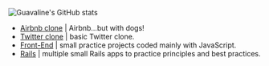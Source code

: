 ![Guavaline's GitHub stats](https://github-readme-stats.vercel.app/api?username=guavalines&show_icons=true&theme=chartreuse-dark)

<!-- ![Screen Shot 2022-11-05 at 2 35 22 PM](https://user-images.githubusercontent.com/100665876/205378735-43fc6812-dac5-4975-b585-e8a541a70833.jpeg)
 -->

- [Airbnb clone](https://github.com/Guavalines/share_a-dog) | Airbnb...but with dogs!
- [Twitter clone](https://github.com/Guavalines/twittter) | basic Twitter clone.
- [Front-End](https://github.com/stars/Guavalines/lists/front-end) | small practice projects coded mainly with JavaScript.
- [Rails](https://github.com/stars/Guavalines/lists/rails) | multiple small Rails apps to practice principles and best practices.

<!--[![Top Langs](https://github-readme-stats.vercel.app/api/top-langs/?username=guavalines)](https://github.com/guavalines/github-readme-stats)
